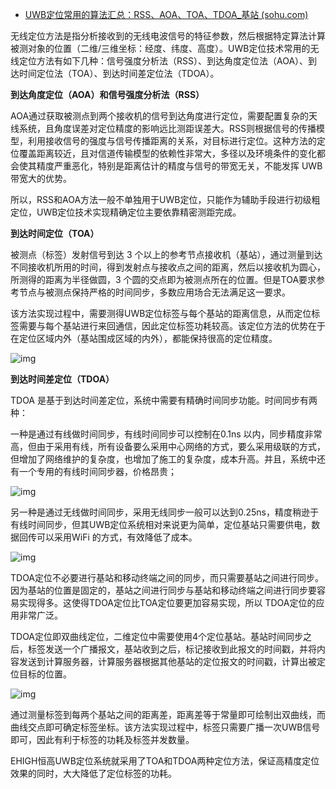 - [UWB定位常用的算法汇总：RSS、AOA、TOA、TDOA_基站 (sohu.com)](https://www.sohu.com/a/323589771_100283812)

无线定位方法是指分析接收到的无线电波信号的特征参数，然后根据特定算法计算被测对象的位置（二维/三维坐标：经度、纬度、高度）。UWB定位技术常用的无线定位方法有如下几种：信号强度分析法（RSS）、到达角度定位法（AOA）、到达时间定位法（TOA）、到达时间差定位法（TDOA）。

**到达角度定位（AOA）和信号强度分析法（RSS）**

AOA通过获取被测点到两个接收机的信号到达角度进行定位，需要配置复杂的天线系统，且角度误差对定位精度的影响远比测距误差大。RSS则根据信号的传播模型，利用接收信号的强度与信号传播距离的关系，对目标进行定位。这种方法的定位覆盖距离较近，且对信道传输模型的依赖性非常大，多径以及环境条件的变化都会使其精度严重恶化，特别是距离估计的精度与信号的带宽无关，不能发挥 UWB 带宽大的优势。

所以，RSS和AOA方法一般不单独用于UWB定位，只能作为辅助手段进行初级粗定位，UWB定位技术实现精确定位主要依靠精密测距完成。

**到达时间定位（TOA）**

被测点（标签）发射信号到达 3 个以上的参考节点接收机（基站），通过测量到达不同接收机所用的时间，得到发射点与接收点之间的距离，然后以接收机为圆心，所测得的距离为半径做圆，3 个圆的交点即为被测点所在的位置。但是TOA要求参考节点与被测点保持严格的时间同步，多数应用场合无法满足这一要求。

该方法实现过程中，需要测得UWB定位标签与每个基站的距离信息，从而定位标签需要与每个基站进行来回通信，因此定位标签功耗较高。该定位方法的优势在于在定位区域内外（基站围成区域的内外），都能保持很高的定位精度。

![img](http://5b0988e595225.cdn.sohucs.com/images/20190628/ad588bd04fa441578adfe1692ac4d217.jpeg)

**到达时间差定位（TDOA）**

TDOA 是基于到达时间差定位，系统中需要有精确时间同步功能。时间同步有两种：

一种是通过有线做时间同步，有线时间同步可以控制在0.1ns 以内，同步精度非常高，但由于采用有线，所有设备要么采用中心网络的方式，要么采用级联的方式，但增加了网络维护的复杂度，也增加了施工的复杂度，成本升高。并且，系统中还有一个专用的有线时间同步器，价格昂贵；

![img](http://5b0988e595225.cdn.sohucs.com/images/20190628/757e4862734440a4a6cbe369225239bd.jpeg)

另一种是通过无线做时间同步，采用无线同步一般可以达到0.25ns，精度稍逊于有线时间同步，但其UWB定位系统相对来说更为简单，定位基站只需要供电，数据回传可以采用WiFi 的方式，有效降低了成本。

![img](http://5b0988e595225.cdn.sohucs.com/images/20190628/b6b4cda5ddf142d18a12cc0ddd6825d6.jpeg)

TDOA定位不必要进行基站和移动终端之间的同步，而只需要基站之间进行同步。因为基站的位置是固定的，基站之间进行同步与基站和移动终端之间进行同步要容易实现得多。这使得TDOA定位比TOA定位要更加容易实现，所以 TDOA定位的应用非常广泛。

TDOA定位即双曲线定位，二维定位中需要使用4个定位基站。基站时间同步之后，标签发送一个广播报文，基站收到之后，标记接收到此报文的时间戳，并将内容发送到计算服务器，计算服务器根据其他基站的定位报文的时间戳，计算出被定位目标的位置。

![img](http://5b0988e595225.cdn.sohucs.com/images/20190628/9ad83a02fe564246a78f99320013b5bf.jpeg)

通过测量标签到每两个基站之间的距离差，距离差等于常量即可绘制出双曲线，而曲线交点即可确定标签坐标。该方法实现过程中，标签只需要广播一次UWB信号即可，因此有利于标签的功耗及标签并发数量。

EHIGH恒高UWB定位系统就采用了TOA和TDOA两种定位方法，保证高精度定位效果的同时，大大降低了定位标签的功耗。